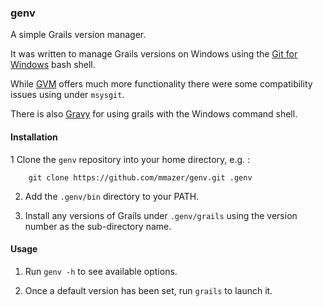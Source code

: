 ### genv

A simple Grails version manager.

It was written to manage Grails versions on Windows using the [Git for Windows](https://msysgit.github.io/) bash shell.

While [GVM](http://gvmtool.net/) offers much more functionality there were some compatibility issues using under `msysgit`. 

There is also [Gravy](https://github.com/enterprise-grails/gravy) for using grails with the Windows command shell.

#### Installation

1 Clone the `genv` repository into your home directory, e.g. :

        git clone https://github.com/mmazer/genv.git .genv

2. Add the `.genv/bin`  directory to your PATH.

3. Install any versions of Grails under `.genv/grails` using the version number as the sub-directory name.

#### Usage

1. Run `genv -h` to see available options.

2. Once a default version has been set, run `grails` to launch it.

